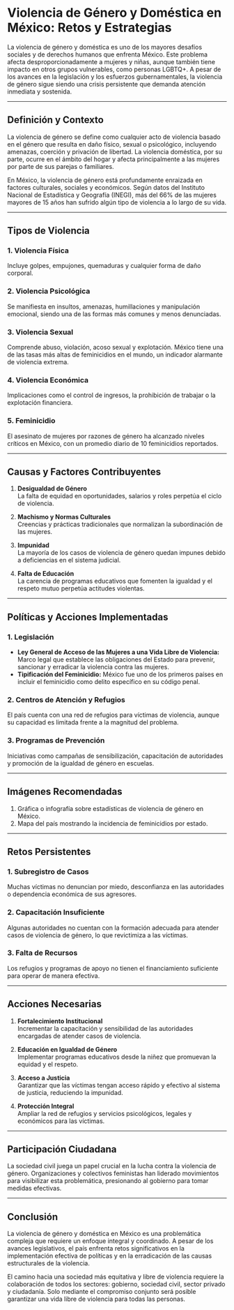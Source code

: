 # Violencia de Género y Doméstica en México: Retos y Estrategias

La violencia de género y doméstica es uno de los mayores desafíos sociales y de derechos humanos que enfrenta México. Este problema afecta desproporcionadamente a mujeres y niñas, aunque también tiene impacto en otros grupos vulnerables, como personas LGBTQ+. A pesar de los avances en la legislación y los esfuerzos gubernamentales, la violencia de género sigue siendo una crisis persistente que demanda atención inmediata y sostenida.

---

## Definición y Contexto

La violencia de género se define como cualquier acto de violencia basado en el género que resulta en daño físico, sexual o psicológico, incluyendo amenazas, coerción y privación de libertad. La violencia doméstica, por su parte, ocurre en el ámbito del hogar y afecta principalmente a las mujeres por parte de sus parejas o familiares.

En México, la violencia de género está profundamente enraizada en factores culturales, sociales y económicos. Según datos del Instituto Nacional de Estadística y Geografía (INEGI), más del 66% de las mujeres mayores de 15 años han sufrido algún tipo de violencia a lo largo de su vida.

---

## Tipos de Violencia

### 1. **Violencia Física**

Incluye golpes, empujones, quemaduras y cualquier forma de daño corporal.

### 2. **Violencia Psicológica**

Se manifiesta en insultos, amenazas, humillaciones y manipulación emocional, siendo una de las formas más comunes y menos denunciadas.

### 3. **Violencia Sexual**

Comprende abuso, violación, acoso sexual y explotación. México tiene una de las tasas más altas de feminicidios en el mundo, un indicador alarmante de violencia extrema.

### 4. **Violencia Económica**

Implicaciones como el control de ingresos, la prohibición de trabajar o la explotación financiera.

### 5. **Feminicidio**

El asesinato de mujeres por razones de género ha alcanzado niveles críticos en México, con un promedio diario de 10 feminicidios reportados.

---

## Causas y Factores Contribuyentes

1. **Desigualdad de Género**  
   La falta de equidad en oportunidades, salarios y roles perpetúa el ciclo de violencia.

2. **Machismo y Normas Culturales**  
   Creencias y prácticas tradicionales que normalizan la subordinación de las mujeres.

3. **Impunidad**  
   La mayoría de los casos de violencia de género quedan impunes debido a deficiencias en el sistema judicial.

4. **Falta de Educación**  
   La carencia de programas educativos que fomenten la igualdad y el respeto mutuo perpetúa actitudes violentas.

---

## Políticas y Acciones Implementadas

### 1. **Legislación**

- **Ley General de Acceso de las Mujeres a una Vida Libre de Violencia:** Marco legal que establece las obligaciones del Estado para prevenir, sancionar y erradicar la violencia contra las mujeres.
- **Tipificación del Feminicidio:** México fue uno de los primeros países en incluir el feminicidio como delito específico en su código penal.

### 2. **Centros de Atención y Refugios**

El país cuenta con una red de refugios para víctimas de violencia, aunque su capacidad es limitada frente a la magnitud del problema.

### 3. **Programas de Prevención**

Iniciativas como campañas de sensibilización, capacitación de autoridades y promoción de la igualdad de género en escuelas.

---

## Imágenes Recomendadas

1. Gráfica o infografía sobre estadísticas de violencia de género en México.
2. Mapa del país mostrando la incidencia de feminicidios por estado.

---

## Retos Persistentes

### 1. **Subregistro de Casos**

Muchas víctimas no denuncian por miedo, desconfianza en las autoridades o dependencia económica de sus agresores.

### 2. **Capacitación Insuficiente**

Algunas autoridades no cuentan con la formación adecuada para atender casos de violencia de género, lo que revictimiza a las víctimas.

### 3. **Falta de Recursos**

Los refugios y programas de apoyo no tienen el financiamiento suficiente para operar de manera efectiva.

---

## Acciones Necesarias

1. **Fortalecimiento Institucional**  
   Incrementar la capacitación y sensibilidad de las autoridades encargadas de atender casos de violencia.

2. **Educación en Igualdad de Género**  
   Implementar programas educativos desde la niñez que promuevan la equidad y el respeto.

3. **Acceso a Justicia**  
   Garantizar que las víctimas tengan acceso rápido y efectivo al sistema de justicia, reduciendo la impunidad.

4. **Protección Integral**  
   Ampliar la red de refugios y servicios psicológicos, legales y económicos para las víctimas.

---

## Participación Ciudadana

La sociedad civil juega un papel crucial en la lucha contra la violencia de género. Organizaciones y colectivos feministas han liderado movimientos para visibilizar esta problemática, presionando al gobierno para tomar medidas efectivas.

---

## Conclusión

La violencia de género y doméstica en México es una problemática compleja que requiere un enfoque integral y coordinado. A pesar de los avances legislativos, el país enfrenta retos significativos en la implementación efectiva de políticas y en la erradicación de las causas estructurales de la violencia.

El camino hacia una sociedad más equitativa y libre de violencia requiere la colaboración de todos los sectores: gobierno, sociedad civil, sector privado y ciudadanía. Solo mediante el compromiso conjunto será posible garantizar una vida libre de violencia para todas las personas.
